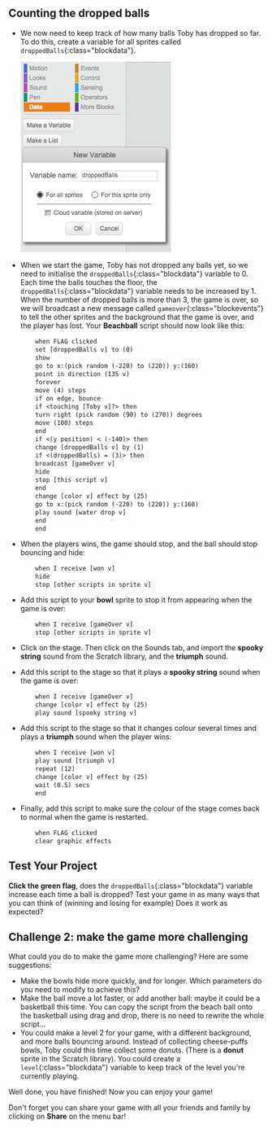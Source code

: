 ## Counting the dropped balls 



+ We now need to keep track of how many balls Toby has dropped so far. To do this, create a variable for all sprites called `droppedBalls`{:class="blockdata"}.

	![screenshot](images/droppedBalls.png)

+ When we start the game, Toby has not dropped any balls yet, so we need to initialise the `droppedBalls`{:class="blockdata"} variable to 0. Each time the balls touches the floor, the `droppedBalls`{:class="blockdata"} variable needs to be increased by 1.
When the number of dropped balls is more than 3, the game is over, so we will broadcast a new message called `gameover`{:class="blockevents"} to tell the other sprites and the background that the game is over, and the player has lost. Your **Beachball** script should now look like this: 

	```blocks
		when FLAG clicked  
		set [droppedBalls v] to (0)
		show
 	 	go to x:(pick random (-220) to (220)) y:(160)
	 	point in direction (135 v)
	 	forever
	   	move (4) steps
	   	if on edge, bounce
	   	if <touching [Toby v]?> then
		turn right (pick random (90) to (270)) degrees
		move (100) steps
	   	end
 	   	if <(y position) < (-140)> then
		change [droppedBalls v] by (1)
		if <(droppedBalls) = (3)> then
		broadcast [gameOver v]
		hide
		stop [this script v]
		end	
		change [color v] effect by (25)
		go to x:(pick random (-220) to (220)) y:(160)
		play sound [water drop v]
		end
		end
	```

+ When the players wins, the game should stop, and the ball should stop bouncing and hide:

	```blocks
		when I receive [won v]
		hide
		stop [other scripts in sprite v]
	```


+ Add this script to your **bowl** sprite to stop it from appearing when the game is over:

	```blocks
		when I receive [gameOver v]
		stop [other scripts in sprite v]
	```

+ Click on the stage. Then click on the Sounds tab, and import the **spooky string** sound from the Scratch library, and the **triumph** sound. 

+ Add this script to the stage so that it plays a **spooky string** sound when the game is over:

	```blocks
		when I receive [gameOver v]
		change [color v] effect by (25)
		play sound [spooky string v]
	```
+ Add this script to the stage so that it changes colour several times and plays a **triumph** sound when the player wins:

	```blocks
		when I receive [won v]
		play sound [triumph v]
		repeat (12)
		change [color v] effect by (25)
		wait (0.5) secs
		end
	```
+ Finally, add this script to make sure the colour of the stage comes back to normal when the game is restarted.

	```blocks
		when FLAG clicked
		clear graphic effects
	```

## Test Your Project

__Click the green flag__, does the `droppedBalls`{:class="blockdata"} variable increase each time a ball is dropped? Test your game in as many ways that you can think of (winning and losing for example) Does it work as expected?

  



## Challenge 2: make the game more challenging

What could you do to make the game more challenging? Here are some suggestions:
+ Make the bowls hide more quickly, and for longer. Which parameters do you need to modify to achieve this?  
+ Make the ball move a lot faster, or add another ball: maybe it could be a basketball this time. You can copy the script from the beach ball onto the basketball using drag and drop, there is no need to rewrite the whole script...
+ You could make a level 2 for your game, with a different background, and more balls bouncing around. Instead of collecting cheese-puffs bowls, Toby could this time collect some donuts. (There is a **donut** sprite in the Scratch library). You could create a `level`{:class="blockdata"} variable to keep track of the level you're currently playing.

           


Well done, you have finished! Now you can enjoy your game!

Don't forget you can share your game with all your friends and family by clicking on **Share** on the menu bar!

